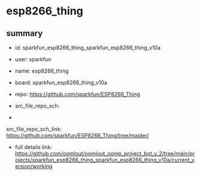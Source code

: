# esp8266_thing
 
## summary 
* id: sparkfun_esp8266_thing_sparkfun_esp8266_thing_v10a
* user: sparkfun
* name: esp8266_thing
* board: sparkfun_esp8266_thing_v10a
* repo: https://github.com/sparkfun/ESP8266_Thing



* src_file_repo_sch: 
*
 src_file_repo_sch_link: https://github.com/sparkfun/ESP8266_Thing/tree/master/
* full details link: https://github.com/oomlout/oomlout_oomp_project_bot_v_2/tree/main/projects/sparkfun_esp8266_thing_sparkfun_esp8266_thing_v10a/current_version/working  






